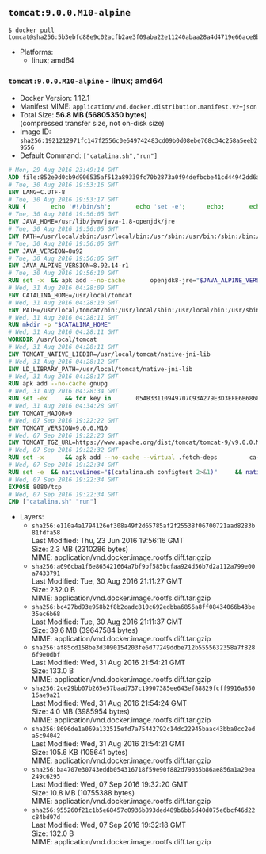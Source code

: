 ## `tomcat:9.0.0.M10-alpine`

```console
$ docker pull tomcat@sha256:5b3ebfd88e9c02acfb2ae3f09aba22e11240abaa28a4d4719e66ace8b904f133
```

-	Platforms:
	-	linux; amd64

### `tomcat:9.0.0.M10-alpine` - linux; amd64

-	Docker Version: 1.12.1
-	Manifest MIME: `application/vnd.docker.distribution.manifest.v2+json`
-	Total Size: **56.8 MB (56805350 bytes)**  
	(compressed transfer size, not on-disk size)
-	Image ID: `sha256:1921212971fc147f2556c0e649742483cd09b0d08ebe768c34c258a5eeb29556`
-	Default Command: `["catalina.sh","run"]`

```dockerfile
# Mon, 29 Aug 2016 23:49:14 GMT
ADD file:852e9d0cb9d906535af512a89339fc70b2873a0f94defbcbe41cd44942dd6ac8 in / 
# Tue, 30 Aug 2016 19:53:16 GMT
ENV LANG=C.UTF-8
# Tue, 30 Aug 2016 19:53:17 GMT
RUN { 		echo '#!/bin/sh'; 		echo 'set -e'; 		echo; 		echo 'dirname "$(dirname "$(readlink -f "$(which javac || which java)")")"'; 	} > /usr/local/bin/docker-java-home 	&& chmod +x /usr/local/bin/docker-java-home
# Tue, 30 Aug 2016 19:56:05 GMT
ENV JAVA_HOME=/usr/lib/jvm/java-1.8-openjdk/jre
# Tue, 30 Aug 2016 19:56:05 GMT
ENV PATH=/usr/local/sbin:/usr/local/bin:/usr/sbin:/usr/bin:/sbin:/bin:/usr/lib/jvm/java-1.8-openjdk/jre/bin:/usr/lib/jvm/java-1.8-openjdk/bin
# Tue, 30 Aug 2016 19:56:05 GMT
ENV JAVA_VERSION=8u92
# Tue, 30 Aug 2016 19:56:05 GMT
ENV JAVA_ALPINE_VERSION=8.92.14-r1
# Tue, 30 Aug 2016 19:56:10 GMT
RUN set -x 	&& apk add --no-cache 		openjdk8-jre="$JAVA_ALPINE_VERSION" 	&& [ "$JAVA_HOME" = "$(docker-java-home)" ]
# Wed, 31 Aug 2016 04:28:09 GMT
ENV CATALINA_HOME=/usr/local/tomcat
# Wed, 31 Aug 2016 04:28:10 GMT
ENV PATH=/usr/local/tomcat/bin:/usr/local/sbin:/usr/local/bin:/usr/sbin:/usr/bin:/sbin:/bin:/usr/lib/jvm/java-1.8-openjdk/jre/bin:/usr/lib/jvm/java-1.8-openjdk/bin
# Wed, 31 Aug 2016 04:28:11 GMT
RUN mkdir -p "$CATALINA_HOME"
# Wed, 31 Aug 2016 04:28:11 GMT
WORKDIR /usr/local/tomcat
# Wed, 31 Aug 2016 04:28:11 GMT
ENV TOMCAT_NATIVE_LIBDIR=/usr/local/tomcat/native-jni-lib
# Wed, 31 Aug 2016 04:28:12 GMT
ENV LD_LIBRARY_PATH=/usr/local/tomcat/native-jni-lib
# Wed, 31 Aug 2016 04:28:17 GMT
RUN apk add --no-cache gnupg
# Wed, 31 Aug 2016 04:28:34 GMT
RUN set -ex 	&& for key in 		05AB33110949707C93A279E3D3EFE6B686867BA6 		07E48665A34DCAFAE522E5E6266191C37C037D42 		47309207D818FFD8DCD3F83F1931D684307A10A5 		541FBE7D8F78B25E055DDEE13C370389288584E7 		61B832AC2F1C5A90F0F9B00A1C506407564C17A3 		713DA88BE50911535FE716F5208B0AB1D63011C7 		79F7026C690BAA50B92CD8B66A3AD3F4F22C4FED 		9BA44C2621385CB966EBA586F72C284D731FABEE 		A27677289986DB50844682F8ACB77FC2E86E29AC 		A9C5DF4D22E99998D9875A5110C01C5A2F6059E7 		DCFD35E0BF8CA7344752DE8B6FB21E8933C60243 		F3A04C595DB5B6A5F1ECA43E3B7BBB100D811BBE 		F7DA48BB64BCB84ECBA7EE6935CD23C10D498E23 	; do 		gpg --keyserver ha.pool.sks-keyservers.net --recv-keys "$key"; 	done
# Wed, 31 Aug 2016 04:34:28 GMT
ENV TOMCAT_MAJOR=9
# Wed, 07 Sep 2016 19:22:22 GMT
ENV TOMCAT_VERSION=9.0.0.M10
# Wed, 07 Sep 2016 19:22:23 GMT
ENV TOMCAT_TGZ_URL=https://www.apache.org/dist/tomcat/tomcat-9/v9.0.0.M10/bin/apache-tomcat-9.0.0.M10.tar.gz
# Wed, 07 Sep 2016 19:22:32 GMT
RUN set -x 		&& apk add --no-cache --virtual .fetch-deps 		ca-certificates 		tar 		openssl 	&& wget -O tomcat.tar.gz "$TOMCAT_TGZ_URL" 	&& wget -O tomcat.tar.gz.asc "$TOMCAT_TGZ_URL.asc" 	&& gpg --batch --verify tomcat.tar.gz.asc tomcat.tar.gz 	&& tar -xvf tomcat.tar.gz --strip-components=1 	&& rm bin/*.bat 	&& rm tomcat.tar.gz* 		&& nativeBuildDir="$(mktemp -d)" 	&& tar -xvf bin/tomcat-native.tar.gz -C "$nativeBuildDir" --strip-components=1 	&& apk add --no-cache --virtual .native-build-deps 		apr-dev 		gcc 		libc-dev 		make 		"openjdk${JAVA_VERSION%%[-~bu]*}"="$JAVA_ALPINE_VERSION" 		openssl-dev 	&& ( 		export CATALINA_HOME="$PWD" 		&& cd "$nativeBuildDir/native" 		&& ./configure 			--libdir="$TOMCAT_NATIVE_LIBDIR" 			--prefix="$CATALINA_HOME" 			--with-apr="$(which apr-1-config)" 			--with-java-home="$(docker-java-home)" 			--with-ssl=yes 		&& make -j$(getconf _NPROCESSORS_ONLN) 		&& make install 	) 	&& runDeps="$( 		scanelf --needed --nobanner --recursive "$TOMCAT_NATIVE_LIBDIR" 			| awk '{ gsub(/,/, "\nso:", $2); print "so:" $2 }' 			| sort -u 			| xargs -r apk info --installed 			| sort -u 	)" 	&& apk add --virtual .tomcat-native-rundeps $runDeps 	&& apk del .fetch-deps .native-build-deps 	&& rm -rf "$nativeBuildDir" 	&& rm bin/tomcat-native.tar.gz
# Wed, 07 Sep 2016 19:22:34 GMT
RUN set -e 	&& nativeLines="$(catalina.sh configtest 2>&1)" 	&& nativeLines="$(echo "$nativeLines" | grep 'Apache Tomcat Native')" 	&& nativeLines="$(echo "$nativeLines" | sort -u)" 	&& if ! echo "$nativeLines" | grep 'INFO: Loaded APR based Apache Tomcat Native library' >&2; then 		echo >&2 "$nativeLines"; 		exit 1; 	fi
# Wed, 07 Sep 2016 19:22:34 GMT
EXPOSE 8080/tcp
# Wed, 07 Sep 2016 19:22:34 GMT
CMD ["catalina.sh" "run"]
```

-	Layers:
	-	`sha256:e110a4a1794126ef308a49f2d65785af2f25538f06700721aad8283b81fdfa58`  
		Last Modified: Thu, 23 Jun 2016 19:56:16 GMT  
		Size: 2.3 MB (2310286 bytes)  
		MIME: application/vnd.docker.image.rootfs.diff.tar.gzip
	-	`sha256:a696cba1f6e865421664a7bf9bf585bcfaa924d56b7d2a112a799e00a7433791`  
		Last Modified: Tue, 30 Aug 2016 21:11:27 GMT  
		Size: 232.0 B  
		MIME: application/vnd.docker.image.rootfs.diff.tar.gzip
	-	`sha256:bc427bd93e958b2f8b2cadc810c692edbba6856a8ff08434066b43be35ec6b68`  
		Last Modified: Tue, 30 Aug 2016 21:11:37 GMT  
		Size: 39.6 MB (39647584 bytes)  
		MIME: application/vnd.docker.image.rootfs.diff.tar.gzip
	-	`sha256:af85cd158be3d3090154203fe6d77249ddbe712b5555632358a7f8286f9e0dbf`  
		Last Modified: Wed, 31 Aug 2016 21:54:21 GMT  
		Size: 133.0 B  
		MIME: application/vnd.docker.image.rootfs.diff.tar.gzip
	-	`sha256:2ce29bb07b265e57baad737c19907385ee643ef88829fcff9916a85016ae9a21`  
		Last Modified: Wed, 31 Aug 2016 21:54:24 GMT  
		Size: 4.0 MB (3985954 bytes)  
		MIME: application/vnd.docker.image.rootfs.diff.tar.gzip
	-	`sha256:8696de1a069a132515efd7a75442792c14dc22945baac43bba0cc2eda5c94042`  
		Last Modified: Wed, 31 Aug 2016 21:54:21 GMT  
		Size: 105.6 KB (105641 bytes)  
		MIME: application/vnd.docker.image.rootfs.diff.tar.gzip
	-	`sha256:ba4707e30743eddb054316718f59e90f882d79035b86ae856a1a20ea249c6295`  
		Last Modified: Wed, 07 Sep 2016 19:32:20 GMT  
		Size: 10.8 MB (10755388 bytes)  
		MIME: application/vnd.docker.image.rootfs.diff.tar.gzip
	-	`sha256:955260f21c1b5e68457c0936b893ded489b6bb5d40d075e6bcf46d22c84bd97d`  
		Last Modified: Wed, 07 Sep 2016 19:32:18 GMT  
		Size: 132.0 B  
		MIME: application/vnd.docker.image.rootfs.diff.tar.gzip
